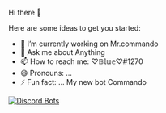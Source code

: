 Hi there 👋

Here are some ideas to get you started:

- 🔭 I’m currently working on Mr.commando
- 💬 Ask me about Anything
- 📫 How to reach me: ♡𝔹𝕝𝕦𝕖♡#1270
- 😄 Pronouns: ...
- ⚡ Fun fact: ...
My new bot Commando

[![Discord Bots](https://top.gg/api/widget/783401468921249884.svg)](https://top.gg/bot/783401468921249884)
